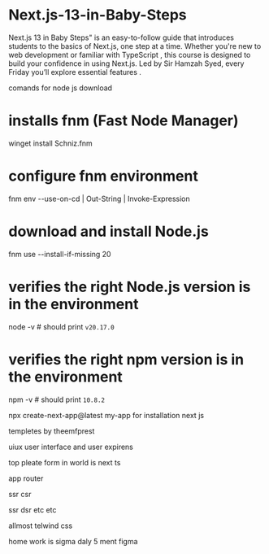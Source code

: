 # Next.js-13-in-Baby-Steps
Next.js 13 in Baby Steps" is an easy-to-follow guide that introduces students to the basics of Next.js, one step at a time. Whether you're new to web development or familiar with TypeScript , this course is designed to build your confidence in using Next.js. Led by Sir Hamzah Syed, every Friday you’ll explore essential features .

comands for node js download
# installs fnm (Fast Node Manager)
winget install Schniz.fnm
# configure fnm environment
fnm env --use-on-cd | Out-String | Invoke-Expression
# download and install Node.js
fnm use --install-if-missing 20
# verifies the right Node.js version is in the environment
node -v # should print `v20.17.0`
# verifies the right npm version is in the environment
npm -v # should print `10.8.2`


npx create-next-app@latest my-app     for installation next js

templetes by theemfprest



uiux  user interface and user expirens

top pleate form in world is next ts

app router

ssr 
csr 

ssr 
dsr 
etc 
etc

allmost telwind css

home work is sigma daly 5 ment figma


